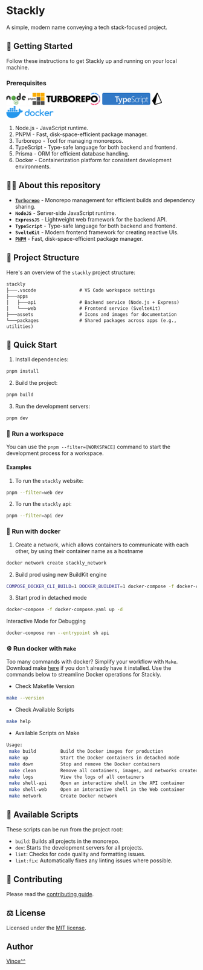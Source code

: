 # Stackly

 A simple, modern name conveying a tech stack-focused project.

## 🚀 Getting Started
 Follow these instructions to get Stackly up and running on your local machine.

### Prerequisites
 <img src="assets/icon/nodejs.svg" alt="nodeJS" height="32"/> <img src="assets/icon/pnpm.svg" alt="pnpm" height="32"/> <img src="assets/icon/turborepo.svg" alt="turborepo" height="32"/> <img src="assets/icon/typescript.svg" alt="typescript" height="32"/> <img src="assets/icon/prisma.svg" alt="prisma" height="32"/> <img src="assets/icon/docker.svg" alt="docker" height="32"/>

1. Node.js - JavaScript runtime.
2. PNPM - Fast, disk-space-efficient package manager.
3. Turborepo - Tool for managing monorepos.
4. TypeScript - Type-safe language for both backend and frontend.
5. Prisma - ORM for efficient database handling.
6. Docker - Containerization platform for consistent development environments.

## 👨‍💻 About this repository
 - [**`Turborepo`**](https://turbo.build/repo) - Monorepo management for efficient builds and dependency sharing.
 - **`NodeJS`** - Server-side JavaScript runtime.
 - **`ExpressJS`** - Lightweight web framework for the backend API.
 - **`TypeScript`** - Type-safe language for both backend and frontend.
 - **`SvelteKit`** - Modern frontend framework for creating reactive UIs.
 - [**`PNPM`**](https://pnpm.io) - Fast, disk-space-efficient package manager.

## 📂 Project Structure

Here's an overview of the `stackly` project structure:

```plaintext
stackly
├───.vscode                # VS Code workspace settings
├───apps
│   ├───api                # Backend service (Node.js + Express)
│   └───web                # Frontend service (SvelteKit)
├───assets                 # Icons and images for documentation
└───packages               # Shared packages across apps (e.g., utilities)
```

## 🏃 Quick Start

1. Install dependencies:
```bash
pnpm install
```
2. Build the project:
```bash
pnpm build
```
3. Run the development servers:
```bash
pnpm dev
```
### 🧩 Run a workspace

You can use the `pnpm --filter=[WORKSPACE]` command to start the development process for a workspace.

#### Examples

1. To run the `stackly` website:

```bash
pnpm --filter=web dev
```

2. To run the `stackly` api:

```bash
pnpm --filter=api dev
```

### 🐳 Run with docker

1. Create a network, which allows containers to communicate with each other, by using their container name as a hostname
```bash
docker network create stackly_network
```
2. Build prod using new BuildKit engine
```bash
COMPOSE_DOCKER_CLI_BUILD=1 DOCKER_BUILDKIT=1 docker-compose -f docker-compose.yaml build
```

3. Start prod in detached mode
```bash
docker-compose -f docker-compose.yaml up -d
```

Interactive Mode for Debugging

```bash
docker-compose run --entrypoint sh api
```

### ⚙ Run docker with `Make`
Too many commands with docker? Simplify your workflow with `Make`. Download make [here](https://gnuwin32.sourceforge.net/packages/make.htm) if you don't already have it installed. Use the commands below to streamline Docker operations for Stackly.

 - Check Makefile Version
```bash
make --version
```

 - Check Available Scripts
```bash
make help
```

 - Available Scripts on Make
 ```bash
Usage:
  make build         Build the Docker images for production
  make up            Start the Docker containers in detached mode
  make down          Stop and remove the Docker containers
  make clean         Remove all containers, images, and networks created by docker-compose
  make logs          View the logs of all containers
  make shell-api     Open an interactive shell in the API container
  make shell-web     Open an interactive shell in the Web container
  make network       Create Docker network
 ```

## 📜 Available Scripts
These scripts can be run from the project root:
 - `build`: Builds all projects in the monorepo.
 - `dev`: Starts the development servers for all projects.
 - `lint`: Checks for code quality and formatting issues.
 - `lint:fix`: Automatically fixes any linting issues where possible.

## 🤝 Contributing

Please read the [contributing guide](/CONTRIBUTING.md).

## ⚖ License

Licensed under the [MIT license](https://github.com/vani0-0/Stackly/blob/main/LICENSE).

## Author
  [Vince^^](https://github.com/vani0-0)
